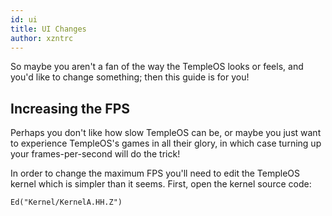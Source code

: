 ```yaml
---
id: ui
title: UI Changes
author: xzntrc
---
```


So maybe you aren't a fan of the way the TempleOS looks or feels, and you'd like to change something; then this guide is for you!

## Increasing the FPS

Perhaps you don't like how slow TempleOS can be, or maybe you just want to experience TempleOS's games in all their glory, in which case turning up your frames-per-second will do the trick!

In order to change the maximum FPS you'll need to edit the TempleOS kernel which is simpler than it seems. First, open the kernel source code:

```holyc
Ed("Kernel/KernelA.HH.Z")
```
